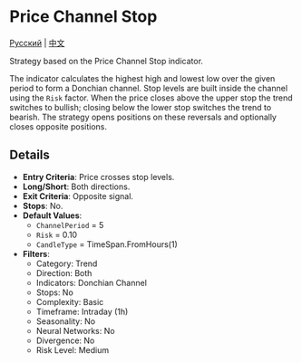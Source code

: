 # Price Channel Stop
[Русский](README_ru.md) | [中文](README_cn.md)

Strategy based on the Price Channel Stop indicator.

The indicator calculates the highest high and lowest low over the given period to form a Donchian channel. Stop levels are built inside the channel using the `Risk` factor. When the price closes above the upper stop the trend switches to bullish; closing below the lower stop switches the trend to bearish. The strategy opens positions on these reversals and optionally closes opposite positions.

## Details

- **Entry Criteria**: Price crosses stop levels.
- **Long/Short**: Both directions.
- **Exit Criteria**: Opposite signal.
- **Stops**: No.
- **Default Values**:
  - `ChannelPeriod` = 5
  - `Risk` = 0.10
  - `CandleType` = TimeSpan.FromHours(1)
- **Filters**:
  - Category: Trend
  - Direction: Both
  - Indicators: Donchian Channel
  - Stops: No
  - Complexity: Basic
  - Timeframe: Intraday (1h)
  - Seasonality: No
  - Neural Networks: No
  - Divergence: No
  - Risk Level: Medium

